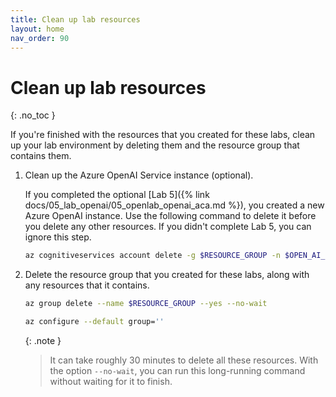 ```yaml
---
title: Clean up lab resources
layout: home
nav_order: 90
---
```


# Clean up lab resources
{: .no_toc }

If you're finished with the resources that you created for these labs, clean up your lab environment by deleting them and the resource group that contains them.

1. Clean up the Azure OpenAI Service instance (optional). 

   If you completed the optional [Lab 5]({% link docs/05_lab_openai/05_openlab_openai_aca.md %}), you created a new Azure OpenAI instance. Use the following command to delete it before you delete any other resources. If you didn't complete Lab 5, you can ignore this step.

     ```bash
     az cognitiveservices account delete -g $RESOURCE_GROUP -n $OPEN_AI_SERVICE_NAME
     ```

1. Delete the resource group that you created for these labs, along with any resources that it contains.

   ```bash
   az group delete --name $RESOURCE_GROUP --yes --no-wait

   az configure --default group=''
   ```

   {: .note }

   >  It can take roughly 30 minutes to delete all these resources. With the option `--no-wait`, you can run this long-running command without waiting for it to finish.
